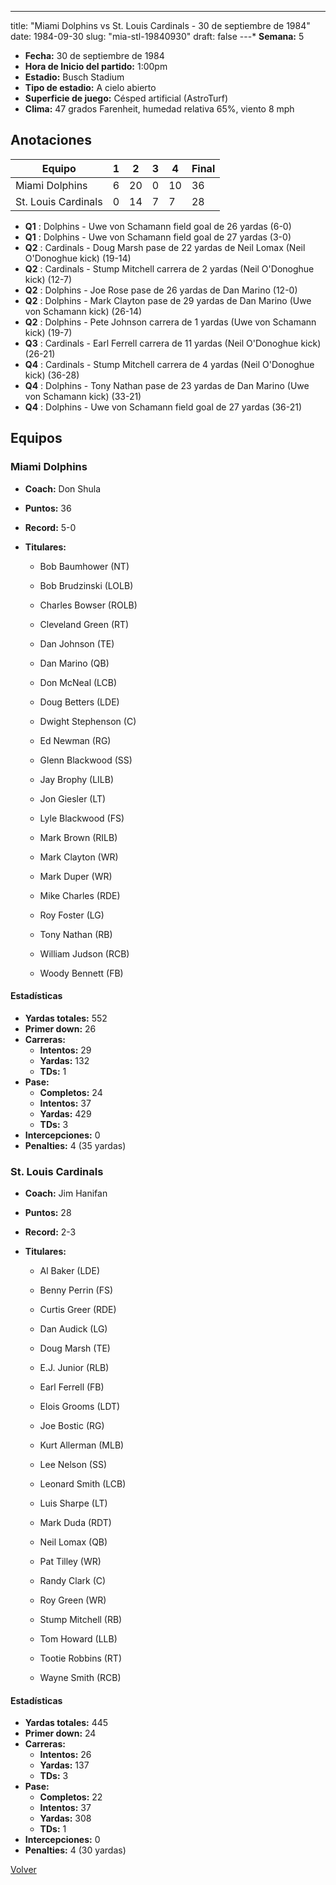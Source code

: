 ---
title: "Miami Dolphins vs St. Louis Cardinals - 30 de septiembre de 1984"
date: 1984-09-30
slug: "mia-stl-19840930"
draft: false
---* **Semana:** 5
* **Fecha:** 30 de septiembre de 1984
* **Hora de Inicio del partido:** 1:00pm
* **Estadio:** Busch Stadium
* **Tipo de estadio:** A cielo abierto
* **Superficie de juego:** Césped artificial (AstroTurf)
* **Clima:** 47 grados Farenheit, humedad relativa 65%, viento 8 mph




## Anotaciones
| Equipo | 1 | 2 | 3 | 4 | Final |
|--------|---|---|---|---|-------|
| Miami Dolphins  | 6 | 20 | 0 | 10  | 36 |
| St. Louis Cardinals  | 0 | 14 | 7 | 7  | 28 |
* **Q1** : Dolphins - Uwe von Schamann field goal de 26 yardas (6-0)
* **Q1** : Dolphins - Uwe von Schamann field goal de 27 yardas (3-0)
* **Q2** : Cardinals - Doug Marsh pase de 22 yardas de Neil Lomax (Neil O'Donoghue kick) (19-14)
* **Q2** : Cardinals - Stump Mitchell carrera de 2 yardas (Neil O'Donoghue kick) (12-7)
* **Q2** : Dolphins - Joe Rose pase de 26 yardas de Dan Marino (12-0)
* **Q2** : Dolphins - Mark Clayton pase de 29 yardas de Dan Marino (Uwe von Schamann kick) (26-14)
* **Q2** : Dolphins - Pete Johnson carrera de 1 yardas (Uwe von Schamann kick) (19-7)
* **Q3** : Cardinals - Earl Ferrell carrera de 11 yardas (Neil O'Donoghue kick) (26-21)
* **Q4** : Cardinals - Stump Mitchell carrera de 4 yardas (Neil O'Donoghue kick) (36-28)
* **Q4** : Dolphins - Tony Nathan pase de 23 yardas de Dan Marino (Uwe von Schamann kick) (33-21)
* **Q4** : Dolphins - Uwe von Schamann field goal de 27 yardas (36-21)


## Equipos


### Miami Dolphins
* **Coach:** Don Shula
* **Puntos:** 36
* **Record:** 5-0
* **Titulares:** 

  * Bob Baumhower (NT) 

  * Bob Brudzinski (LOLB) 

  * Charles Bowser (ROLB) 

  * Cleveland Green (RT) 

  * Dan Johnson (TE) 

  * Dan Marino (QB) 

  * Don McNeal (LCB) 

  * Doug Betters (LDE) 

  * Dwight Stephenson (C) 

  * Ed Newman (RG) 

  * Glenn Blackwood (SS) 

  * Jay Brophy (LILB) 

  * Jon Giesler (LT) 

  * Lyle Blackwood (FS) 

  * Mark Brown (RILB) 

  * Mark Clayton (WR) 

  * Mark Duper (WR) 

  * Mike Charles (RDE) 

  * Roy Foster (LG) 

  * Tony Nathan (RB) 

  * William Judson (RCB) 

  * Woody Bennett (FB) 

#### Estadísticas
* **Yardas totales:** 552
* **Primer down:** 26
* **Carreras:**
  * **Intentos:** 29
  * **Yardas:** 132
  * **TDs:** 1
* **Pase:**
  * **Completos:** 24
  * **Intentos:** 37
  * **Yardas:** 429
  * **TDs:** 3
* **Intercepciones:** 0
* **Penalties:** 4 (35 yardas)

### St. Louis Cardinals
* **Coach:** Jim Hanifan
* **Puntos:** 28
* **Record:** 2-3
* **Titulares:** 

  * Al Baker (LDE) 

  * Benny Perrin (FS) 

  * Curtis Greer (RDE) 

  * Dan Audick (LG) 

  * Doug Marsh (TE) 

  * E.J. Junior (RLB) 

  * Earl Ferrell (FB) 

  * Elois Grooms (LDT) 

  * Joe Bostic (RG) 

  * Kurt Allerman (MLB) 

  * Lee Nelson (SS) 

  * Leonard Smith (LCB) 

  * Luis Sharpe (LT) 

  * Mark Duda (RDT) 

  * Neil Lomax (QB) 

  * Pat Tilley (WR) 

  * Randy Clark (C) 

  * Roy Green (WR) 

  * Stump Mitchell (RB) 

  * Tom Howard (LLB) 

  * Tootie Robbins (RT) 

  * Wayne Smith (RCB) 

#### Estadísticas
* **Yardas totales:** 445
* **Primer down:** 24
* **Carreras:**
  * **Intentos:** 26
  * **Yardas:** 137
  * **TDs:** 3
* **Pase:**
  * **Completos:** 22
  * **Intentos:** 37
  * **Yardas:** 308
  * **TDs:** 1
* **Intercepciones:** 0
* **Penalties:** 4 (30 yardas)


[Volver](/historia/1984)
